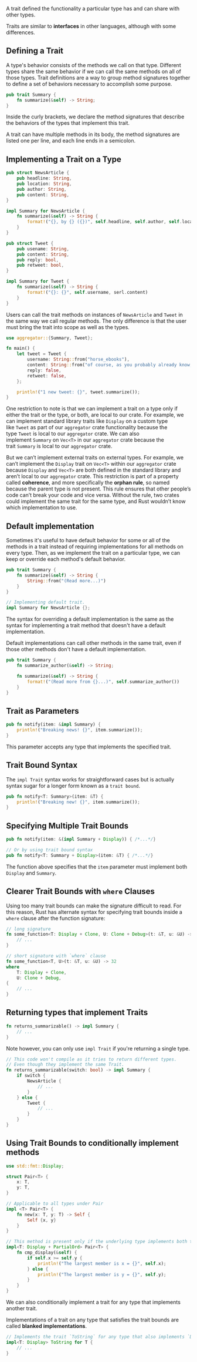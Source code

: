 A trait defined the functionality a particular type has and can share with other types.

Traits are similar to **interfaces** in other languages, although with some differences.
## Defining a Trait
A type's behavior consists of the methods we call on that type. Different types share the same behavior if we can call the same methods on all of those types. Trait definitions are a way to group method signatures together to define a set of behaviors necessary to accomplish some purpose.
```rust
pub trait Summary {
	fn summarize(&self) -> String;
}
```

Inside the curly brackets, we declare the method signatures that describe the behaviors of the types that implement this trait.

A trait can have multiple methods in its body, the method signatures are listed one per line, and each line ends in a semicolon.
## Implementing a Trait on a Type
```rust
pub struct NewsArticle {
	pub headline: String,
	pub location: String,
	pub author: String,
	pub content: String,
}

impl Summary for NewsArticle {
	fn summarize(&self) -> String {
		format!("{}, by {} ({})", self.headline, self.author, self.location)
	}
}

pub struct Tweet {
	pub usename: String,
	pub content: String,
	pub reply: bool,
	pub retweet: bool,
}

impl Summary for Tweet {
	fn summarize(&self) -> String {
		format!("{}: {}", self.username, serl.content)
	}
}
```

Users can call the trait methods on instances of `NewsArticle` and `Tweet` in the same way we call regular methods. The only difference is that the user must bring the trait into scope as well as the types.
```rust
use aggregator::{Summary, Tweet};

fn main() {
	let tweet = Tweet {
		username: String::from("horse_ebooks"),
		content: String::from("of course, as you probably already know, people"),
		reply: false,
		retweet: false,
	};

	println!("1 new tweet: {}", tweet.summarize());
}
```

One restriction to note is that we can implement a trait on a type only if either the trait or the type, or both, are local to our crate. For example, we can implement standard library traits like `Display` on a custom type like `Tweet` as part of our `aggregator` crate functionality because the type `Tweet` is local to our `aggregator` crate. We can also implement `Summary` on `Vec<T>` in our `aggregator` crate because the trait `Summary` is local to our `aggregator` crate.

But we can’t implement external traits on external types. For example, we can’t implement the `Display` trait on `Vec<T>` within our `aggregator` crate because `Display` and `Vec<T>` are both defined in the standard library and aren’t local to our `aggregator` crate. This restriction is part of a property called **coherence**, and more specifically the **orphan rule**, so named because the parent type is not present. This rule ensures that other people’s code can’t break your code and vice versa. Without the rule, two crates could implement the same trait for the same type, and Rust wouldn’t know which implementation to use.
## Default  implementation
Sometimes it's useful to have default behavior for some or all of the methods in a trait instead of requiring implementations for all methods on every type. Then, as we implement the trait on a particular type, we can keep or override each method's default behavior.
```rust
pub trait Summary {
	fn summarize(&self) -> String {
		String::from("(Read more...)")
	}
}

// Implementing default trait.
impl Summary for NewsArticle {};
```

The syntax for overriding a default implementation is the same as the syntax for implementing a trait method that doesn't have a default implementation.

Default implementations can call other methods in the same trait, even if those other methods don't have a default implementation.
```rust
pub trait Summary {
	fn summarize_author(&self) -> String;

	fn summarize(&self) -> String {
		format!("(Read more from {}...)", self.summarize_author())
	}
}
```
## Trait as Parameters
```rust
pub fn notify(item: &impl Summary) {
	println!("Breaking news! {}", item.summarize());
}
```

This parameter accepts any type that implements the specified trait.
## Trait Bound Syntax
The `impl Trait` syntax works for straightforward cases but is actually syntax sugar for a longer form known as a `trait bound`.
```rust
pub fn notify<T: Summary>(item: &T) {
	println!("Breaking new! {}", item.summarize());
}
```
## Specifying Multiple Trait Bounds
```rust
pub fn notify(item: &(impl Summary + Display)) { /*...*/}

// Or by using trait bound syntax
pub fn notify<T: Summary + Display>(item: &T) { /*...*/}
```

The function above specifies that the `item` parameter must implement both `Display` and `Summary`.
## Clearer Trait Bounds with `where` Clauses
Using too many trait bounds can make the signature difficult to read. For this reason, Rust has alternate syntax for specifying trait bounds inside a `where` clause after the function signature:
```rust
// long signature
fn some_function<T: Display + Clone, U: Clone + Debug>(t: &T, u: &U) -> i32 {
	// ...
}

// short signature with `where` clause
fn some_function<T, U>(t: &T, u: &U) -> 32
where
	T: Display + Clone,
	U: Clone + Debug,
{
	// ...
}
```
## Returning types that implement Traits
```rust
fn returns_summarizable() -> impl Summary {
	// ...
}
```

Note however, you can only use `impl Trait` if you're returning a single type.
```rust
// This code won't compile as it tries to return different types.
// Even though they implement the same Trait.
fn returns_summarizable(switch: bool) -> impl Summary {
	if switch {
		NewsArticle {
			// ...
		}
	} else {
		Tweet {
			// ...
		}
	}
}
```
## Using Trait Bounds to conditionally implement methods
```rust
use std::fmt::Display;

struct Pair<T> {
	x: T,
	y: T,
}

// Applicable to all types under Pair
impl <T> Pair<T> {
	fn new(x: T, y: T) -> Self {
		Self {x, y}
	}
}

// This method is present only if the underlying type implements both traits.
impl<T: Display + PartialOrd> Pair<T> {
	fn cmp_display(&self) {
		if self.x >= self.y {
			println!("The largest member is x = {}", self.x);
		} else {
			println!("The largest member is y = {}", self.y);
		}
	}
}
```

We can also conditionally implement a trait for any type that implements another trait.

Implementations of a trait on any type that satisfies the trait bounds are called **blanked implementations**.
```rust
// Implements the trait `ToString` for any type that also implements `Diplay`.
impl<T: Display> ToString for T {
	// ...
}
```